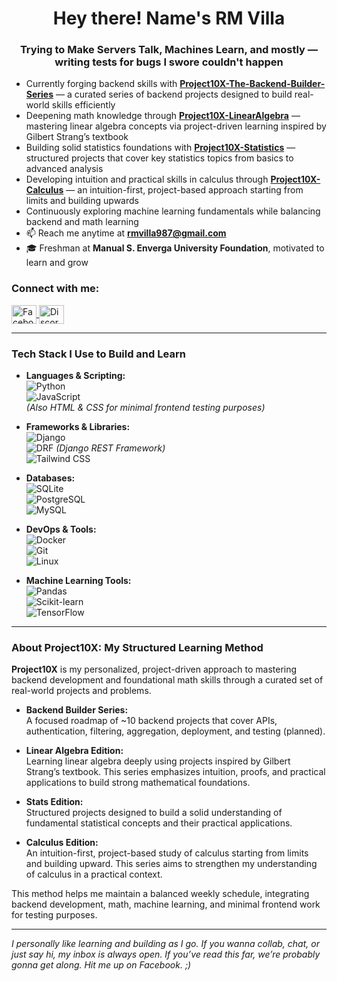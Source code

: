 <h1 align="center">Hey there! Name's RM Villa</h1>
<h3 align="center">Trying to Make Servers Talk, Machines Learn, and mostly — writing tests for bugs I swore couldn't happen</h3>

- Currently forging backend skills with **[Project10X-The-Backend-Builder-Series](https://github.com/eigenlambda123/Project10X-The-Backend-Builder-Series)** — a curated series of backend projects designed to build real-world skills efficiently  
- Deepening math knowledge through **[Project10X-LinearAlgebra](https://github.com/eigenlambda123/Project10X-LinearAlgebra.git)** — mastering linear algebra concepts via project-driven learning inspired by Gilbert Strang’s textbook  
- Building solid statistics foundations with **[Project10X-Statistics](https://github.com/eigenlambda123/Project10X-Statistics.git)** — structured projects that cover key statistics topics from basics to advanced analysis  
- Developing intuition and practical skills in calculus through **[Project10X-Calculus](https://github.com/eigenlambda123/Project10X-Calculus.git)** — an intuition-first, project-based approach starting from limits and building upwards     
- Continuously exploring machine learning fundamentals while balancing backend and math learning  
- 📫 Reach me anytime at **rmvilla987@gmail.com**  
- 🎓 Freshman at **Manual S. Enverga University Foundation**, motivated to learn and grow  

<h3 align="left">Connect with me:</h3>
<p align="left">
  <a href="https://www.facebook.com/rm.villa.2024" target="_blank" rel="noopener noreferrer">
    <img align="center" src="https://raw.githubusercontent.com/rahuldkjain/github-profile-readme-generator/master/src/images/icons/Social/facebook.svg" alt="Facebook" height="30" width="40" />
  </a>
  <a href="https://discord.gg/BWbxzfPQ" target="_blank" rel="noopener noreferrer">
    <img align="center" src="https://raw.githubusercontent.com/rahuldkjain/github-profile-readme-generator/master/src/images/icons/Social/discord.svg" alt="Discord" height="30" width="40" />
  </a>
</p>

---

<h3 align="left">Tech Stack I Use to Build and Learn</h3>

- **Languages & Scripting:**  
  ![Python](https://img.shields.io/badge/Python-3776AB?style=flat&logo=python&logoColor=white)  
  ![JavaScript](https://img.shields.io/badge/JavaScript-F7DF1E?style=flat&logo=javascript&logoColor=black)  
  *(Also HTML & CSS for minimal frontend testing purposes)*

- **Frameworks & Libraries:**  
  ![Django](https://img.shields.io/badge/Django-092E20?style=flat&logo=django&logoColor=white)  
  ![DRF](https://img.shields.io/badge/DRF-ff1709?style=flat&logo=django&logoColor=white) *(Django REST Framework)*  
  ![Tailwind CSS](https://img.shields.io/badge/TailwindCSS-06B6D4?style=flat&logo=tailwind-css&logoColor=white)

- **Databases:**  
  ![SQLite](https://img.shields.io/badge/SQLite-003B57?style=flat&logo=sqlite&logoColor=white)  
  ![PostgreSQL](https://img.shields.io/badge/PostgreSQL-4169E1?style=flat&logo=postgresql&logoColor=white)  
  ![MySQL](https://img.shields.io/badge/MySQL-4479A1?style=flat&logo=mysql&logoColor=white)

- **DevOps & Tools:**  
  ![Docker](https://img.shields.io/badge/Docker-2496ED?style=flat&logo=docker&logoColor=white)  
  ![Git](https://img.shields.io/badge/Git-F05032?style=flat&logo=git&logoColor=white)  
  ![Linux](https://img.shields.io/badge/Linux-FCC624?style=flat&logo=linux&logoColor=black)

- **Machine Learning Tools:**  
  ![Pandas](https://img.shields.io/badge/Pandas-150458?style=flat&logo=pandas&logoColor=white)  
  ![Scikit-learn](https://img.shields.io/badge/Scikit--Learn-F7931E?style=flat&logo=scikit-learn&logoColor=white)  
  ![TensorFlow](https://img.shields.io/badge/TensorFlow-FF6F00?style=flat&logo=tensorflow&logoColor=white)

---

<h3 align="left">About Project10X: My Structured Learning Method</h3>

**Project10X** is my personalized, project-driven approach to mastering backend development and foundational math skills through a curated set of real-world projects and problems.

- **Backend Builder Series:**  
  A focused roadmap of ~10 backend projects that cover APIs, authentication, filtering, aggregation, deployment, and testing (planned).
  
- **Linear Algebra Edition:**  
  Learning linear algebra deeply using projects inspired by Gilbert Strang’s textbook. This series emphasizes intuition, proofs, and practical applications to build strong mathematical foundations.

- **Stats Edition:**  
  Structured projects designed to build a solid understanding of fundamental statistical concepts and their practical applications.

- **Calculus Edition:**  
  An intuition-first, project-based study of calculus starting from limits and building upward. This series aims to strengthen my understanding of calculus in a practical context.

This method helps me maintain a balanced weekly schedule, integrating backend development, math, machine learning, and minimal frontend work for testing purposes.

---

*I personally like learning and building as I go. If you wanna collab, chat, or just say hi, my inbox is always open. If you’ve read this far, we’re probably gonna get along. Hit me up on Facebook. ;)*  
